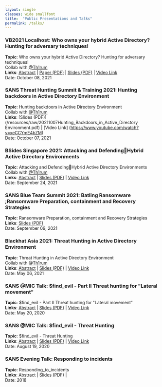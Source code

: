 ```yaml
---
layout: single
classes: wide smallfont
title:  "Public Presentations and Talks"
permalink: /talks/
---
```

### **VB2021 Localhost**: Who owns your hybrid Active Directory? Hunting for adversary techniques! 
**Topic**: Who owns your hybrid Active Directory? Hunting for adversary techniques!   
Collab with  [@Th1rum](https://twitter.com/Th1rum)     
**Links**: [Abstract](https://vblocalhost.com/presentations/who-owns-your-hybrid-active-directory-hunting-for-adversary-techniques/) | [Paper (PDF)](https://vblocalhost.com/uploads/VB2021-Thirumalai-Khanna.pdf) | [Slides (PDF)](https://vblocalhost.com/uploads/VB2021-07.pdf) | [Video Link](https://youtu.be/b68gGGXQ838?t=3977)    
Date: October 08, 2021

### **SANS Threat Hunting Summit & Training 2021**: Hunting backdoors in Active Directory Environment   
**Topic**: Hunting backdoors in Active Directory Environment   
Collab with  [@Th1rum](https://twitter.com/Th1rum)     
**Links**:  [Slides (PDF)](/resources/raw/20211007Hunting_Backdoors_in_Active_Directory Environment.pdf) | [Video Link] (https://www.youtube.com/watch?v=xeCCYmE4bZM)    
Date: October 07, 2021

### **BSides Singapore 2021**: Attacking and DefendingHybrid Active Directory Environments
**Topic**: Attacking and DefendingHybrid Active Directory Environments   
Collab with  [@Th1rum](https://twitter.com/Th1rum)     
**Links**: [Abstract](https://bsidessg.org/schedule/attacking-and-defending-hybrid-active-directory-environments/) | [Slides (PDF)](/resources/raw/20210924_AttackingandDefendinghybridAD_BsidesSG_2021.pdf) | [Video Link](https://www.youtube.com/watch?v=9rb3KYKbdSI)    
Date: September 24, 2021

### **SANS Blue Team Summit 2021**: Batling Ransomware ;Ransomware Preparation, containment and Recovery Strategies
**Topic**: Ransomware Preparation, containment and Recovery Strategies     
**Links**: [Slides (PDF)](/resources/raw/20210910_AnuragKhanna_BlueTeamSummit_Ransomware.pdf)   
Date: September 09, 2021

### **Blackhat Asia 2021**: Threat Hunting in Active Directory Environment
**Topic**: Threat Hunting in Active Directory Environment   
Collab with  [@Th1rum](https://twitter.com/Th1rum)   
**Links**: [Abstract](https://www.blackhat.com/asia-21/briefings/schedule/index.html#threat-hunting-in-active-directory-environment-22292) | [Slides (PDF)](/resources/raw/as-21-Khanna-Threat-Hunting-In-Active-Directory-Environment.pdf) | [Video Link](https://www.youtube.com/watch?v=lBIaLmvVpBE)    
Date: May 06, 2021

### **SANS @MIC Talk**: $find_evil - Part II Threat hunting for "Lateral movement"
**Topic**: $find_evil - Part II Threat hunting for "Lateral movement"   
**Links**: [Abstract](https://www.sans.org/webcasts/sansatmic-find-evil-ii-threat-hunting-lateral-movement-116250) | [Slides (PDF)](/resources/raw/Find_Evil-Threat-Hunting_Lateral_movement.pdf) | [Video Link](https://www.sans.org/webcasts/116250)  
Date: May 20, 2020

### **SANS @MIC Talk**: $find_evil - Threat Hunting
**Topic**: $find_evil - Threat Hunting  
**Links**: [Abstract](https://www.sans.org/webcasts/atmic-talk-find-evil-threat-hunting-113315) | [Slides (PDF)](/resources/raw/Find_Evil-Threat-Hunting.pdf) | [Video Link](https://www.youtube.com/watch?v=GrhVz1Sjd)  
Date: August 19, 2020


### **SANS Evening Talk**: Responding to incidents
**Topic**: Responding_to_incidents  
**Links**: [Abstract](/responding-to-incidents.md) | [Slides (PDF)](/resources/raw/Responding_to_incidents.pdf) |   
Date: 2018